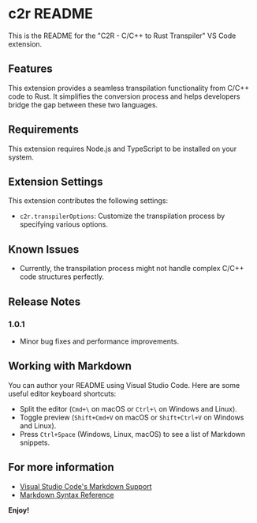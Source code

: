 # c2r README

This is the README for the "C2R - C/C++ to Rust Transpiler" VS Code extension.

## Features

This extension provides a seamless transpilation functionality from C/C++ code to Rust. It simplifies the conversion process and helps developers bridge the gap between these two languages.

## Requirements

This extension requires Node.js and TypeScript to be installed on your system.

## Extension Settings

This extension contributes the following settings:

* `c2r.transpilerOptions`: Customize the transpilation process by specifying various options.

## Known Issues

- Currently, the transpilation process might not handle complex C/C++ code structures perfectly.

## Release Notes

### 1.0.1

- Minor bug fixes and performance improvements.

## Working with Markdown

You can author your README using Visual Studio Code. Here are some useful editor keyboard shortcuts:

* Split the editor (`Cmd+\` on macOS or `Ctrl+\` on Windows and Linux).
* Toggle preview (`Shift+Cmd+V` on macOS or `Shift+Ctrl+V` on Windows and Linux).
* Press `Ctrl+Space` (Windows, Linux, macOS) to see a list of Markdown snippets.

## For more information

* [Visual Studio Code's Markdown Support](http://code.visualstudio.com/docs/languages/markdown)
* [Markdown Syntax Reference](https://help.github.com/articles/markdown-basics/)

**Enjoy!**